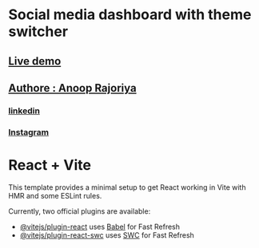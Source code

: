 
# Social media dashboard with theme switcher
## [Live demo](https://social-media-dash-borad-with-theme-switcher.vercel.app/)
## [Authore : Anoop Rajoriya](https://www.linkedin.com/in/anoop-rajoriya-370001232?utm_source=share&utm_campaign=share_via&utm_content=profile&utm_medium=android_app)
### [linkedin](https://www.linkedin.com/in/anoop-rajoriya-370001232?utm_source=share&utm_campaign=share_via&utm_content=profile&utm_medium=android_app)
### [Instagram](https://www.instagram.com/anoop__rajoriya_01_portfolio/?utm_source=qr&igsh=MzNlNGNkZWQ4Mg%3D%3D)

# React + Vite

This template provides a minimal setup to get React working in Vite with HMR and some ESLint rules.

Currently, two official plugins are available:

- [@vitejs/plugin-react](https://github.com/vitejs/vite-plugin-react/blob/main/packages/plugin-react/README.md) uses [Babel](https://babeljs.io/) for Fast Refresh
- [@vitejs/plugin-react-swc](https://github.com/vitejs/vite-plugin-react-swc) uses [SWC](https://swc.rs/) for Fast Refresh
